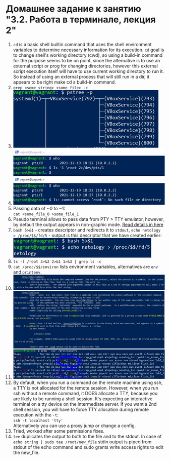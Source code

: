 # Домашнее задание к занятию "3.2. Работа в терминале, лекция 2"

1. `cd` is a basic shell builtin command that uses the shell environment variables to determine necessary information for its execution. `cd` goal is to change shell's working directory (cwd), so using a build-in command for the purpose seems to be on point, since the alternative is to use an external script or prog for changing directories, however this external script execution itself will have to use current working directory to run it. So instead of using an external process that will still run in a dir, it appears to be right make cd a build-in command.
2. `grep <some_string> <some_file> -c`
3. ![tree](img/pstree.JPG)
4. ![pts](img/pts-ls.JPG)
5. Passing data of ~0 to ~1: \
`cat <some_file_0 >some_file_1`
6. Pseudo terminal allows to pass data from PTY > TTY emulator, however, by default the output appears in non-graphic mode. [Read details in here](https://tldp.org/HOWTO/Text-Terminal-HOWTO-7.html)
7. `bash 5>&1` - creates descriptor and redirects it to `stdout`, `echo netology > /proc/$$/fd/5` - output is this descriptor that we have created earlier: \
![descriptor](img/descriptor.JPG)
8. `ls -l /root 3>&2 2>&1 1>&3 | grep ls -c`
9. `cat /proc/$$/environ` lists environment variables, alternatives are `env` and `printenv`.
10. ![proc-cmdline](img/proc-cmdline.JPG) ![proc-exe](img/proc-exe.JPG)
11. ![cpuinfo](img/cpuinfo.JPG)
12. By default, when you run a command on the remote machine using ssh, a TTY is not allocated for the remote session. 
However, when you run ssh without a remote command, it DOES allocate a TTY, because you are likely to be running a shell session. It's expecting an interactive terminal on a tty device on the intermediate server.
If you want a 2nd shell session, you will have to force TTY allocation during remote execution with the `-t`: \
`ssh -t localhost 'tty'` \
Alternatively you can use a proxy jump or change a config.
13. Tried, worked after some permissions fixes.
14. `tee` duplicates the output to both to the file and to the stdout. In case of `echo string | sudo tee /root/new_file` stdin output is piped from stdout of the echo command and sudo grants write access rights to edit the new_file.